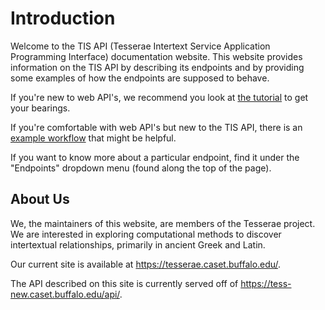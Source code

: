 # Introduction

Welcome to the TIS API (Tesserae Intertext Service Application Programming Interface) documentation website.
This website provides information on the TIS API by describing its endpoints and by providing some examples of how the endpoints are supposed to behave.

If you're new to web API's, we recommend you look at [the tutorial](getting-started/tutorial.md) to get your bearings.

If you're comfortable with web API's but new to the TIS API, there is an [example workflow](getting-started/workflow.md) that might be helpful.

If you want to know more about a particular endpoint, find it under the "Endpoints" dropdown menu (found along the top of the page).

## About Us

We, the maintainers of this website, are members of the Tesserae project.  We are interested in exploring computational methods to discover intertextual relationships, primarily in ancient Greek and Latin.

Our current site is available at <https://tesserae.caset.buffalo.edu/>.

The API described on this site is currently served off of <https://tess-new.caset.buffalo.edu/api/>.
